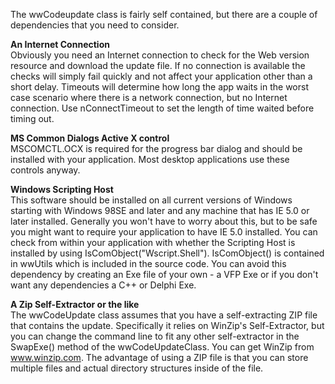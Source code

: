 ﻿The wwCodeupdate class is fairly self contained, but there are a couple of dependencies that you need to consider.

**An Internet Connection**  
Obviously you need an Internet connection to check for the Web version resource and download the update file. If no connection is available the checks will simply fail quickly and not affect your application other than a short delay. Timeouts will determine how long the app waits in the worst case scenario where there is a network connection, but no Internet connection. Use nConnectTimeout to set the length of time waited before timing out.

**MS Common Dialogs Active X control**  
MSCOMCTL.OCX is required for the progress bar dialog and should be installed with your application. Most desktop applications use these controls anyway.

**Windows Scripting Host**  
This software should be installed on all current versions of Windows starting with Windows 98SE and later and any machine that has IE 5.0 or later installed. Generally you won't have to worry about this, but to be safe you might want to require your application to have IE 5.0 installed. You can check from within your application with whether the Scripting Host is installed by using IsComObject("Wscript.Shell"). IsComObject() is contained in wwUtils which is included in the source code. You can avoid this dependency by creating an Exe file of your own - a VFP Exe or if you don't want any dependencies a C++ or Delphi Exe.

**A Zip Self-Extractor or the like**  
The wwCodeUpdate class assumes that you have a self-extracting ZIP file that contains the update. Specifically it relies on WinZip's Self-Extractor, but you can change the command line to fit any other self-extractor in the SwapExe() method of the wwCodeUpdateClass. You can get WinZip from www.winzip.com. The advantage of using a ZIP file is that you can store multiple files and actual directory structures inside of the file.